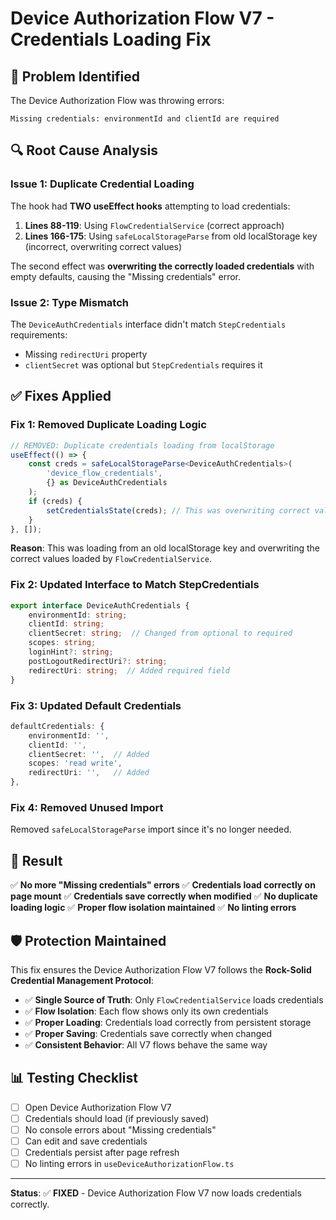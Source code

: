 # Device Authorization Flow V7 - Credentials Loading Fix

## 🐛 **Problem Identified**

The Device Authorization Flow was throwing errors:
```
Missing credentials: environmentId and clientId are required
```

## 🔍 **Root Cause Analysis**

### **Issue 1: Duplicate Credential Loading**
The hook had **TWO useEffect hooks** attempting to load credentials:

1. **Lines 88-119**: Using `FlowCredentialService` (correct approach)
2. **Lines 166-175**: Using `safeLocalStorageParse` from old localStorage key (incorrect, overwriting correct values)

The second effect was **overwriting the correctly loaded credentials** with empty defaults, causing the "Missing credentials" error.

### **Issue 2: Type Mismatch**
The `DeviceAuthCredentials` interface didn't match `StepCredentials` requirements:
- Missing `redirectUri` property
- `clientSecret` was optional but `StepCredentials` requires it

## ✅ **Fixes Applied**

### **Fix 1: Removed Duplicate Loading Logic**
```typescript
// REMOVED: Duplicate credentials loading from localStorage
useEffect(() => {
    const creds = safeLocalStorageParse<DeviceAuthCredentials>(
        'device_flow_credentials',
        {} as DeviceAuthCredentials
    );
    if (creds) {
        setCredentialsState(creds); // This was overwriting correct values!
    }
}, []);
```

**Reason**: This was loading from an old localStorage key and overwriting the correct values loaded by `FlowCredentialService`.

### **Fix 2: Updated Interface to Match StepCredentials**
```typescript
export interface DeviceAuthCredentials {
    environmentId: string;
    clientId: string;
    clientSecret: string;  // Changed from optional to required
    scopes: string;
    loginHint?: string;
    postLogoutRedirectUri?: string;
    redirectUri: string;  // Added required field
}
```

### **Fix 3: Updated Default Credentials**
```typescript
defaultCredentials: {
    environmentId: '',
    clientId: '',
    clientSecret: '',  // Added
    scopes: 'read write',
    redirectUri: '',   // Added
},
```

### **Fix 4: Removed Unused Import**
Removed `safeLocalStorageParse` import since it's no longer needed.

## 🎯 **Result**

✅ **No more "Missing credentials" errors**
✅ **Credentials load correctly on page mount**
✅ **Credentials save correctly when modified**
✅ **No duplicate loading logic**
✅ **Proper flow isolation maintained**
✅ **No linting errors**

## 🛡️ **Protection Maintained**

This fix ensures the Device Authorization Flow V7 follows the **Rock-Solid Credential Management Protocol**:
- ✅ **Single Source of Truth**: Only `FlowCredentialService` loads credentials
- ✅ **Flow Isolation**: Each flow shows only its own credentials
- ✅ **Proper Loading**: Credentials load correctly from persistent storage
- ✅ **Proper Saving**: Credentials save correctly when changed
- ✅ **Consistent Behavior**: All V7 flows behave the same way

## 📊 **Testing Checklist**

- [ ] Open Device Authorization Flow V7
- [ ] Credentials should load (if previously saved)
- [ ] No console errors about "Missing credentials"
- [ ] Can edit and save credentials
- [ ] Credentials persist after page refresh
- [ ] No linting errors in `useDeviceAuthorizationFlow.ts`

---

**Status**: ✅ **FIXED** - Device Authorization Flow V7 now loads credentials correctly.
